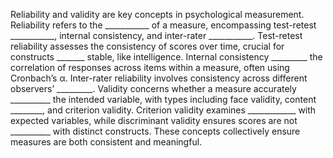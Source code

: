 Reliability and validity are key concepts in psychological measurement. Reliability refers to the ___________ of a measure, encompassing test-retest ___________, internal consistency, and inter-rater ___________. Test-retest reliability assesses the consistency of scores over time, crucial for constructs _______ stable, like intelligence. Internal consistency _________ the correlation of responses across items within a measure, often using Cronbach’s α. Inter-rater reliability involves consistency across different observers’ _________. Validity concerns whether a measure accurately __________ the intended variable, with types including face validity, content ________, and criterion validity. Criterion validity examines ____________ with expected variables, while discriminant validity ensures scores are not __________ with distinct constructs. These concepts collectively ensure measures are both consistent and meaningful.
